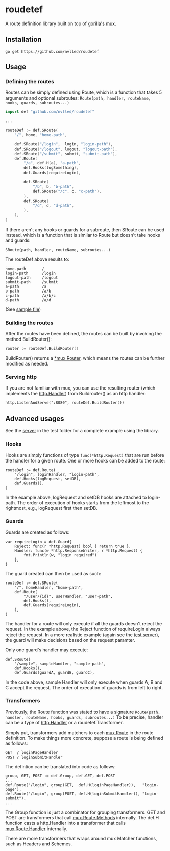 roudetef
========

A route definition library built on top of [gorilla's mux](http://www.gorillatoolkit.org/pkg/mux).

## Installation
```
go get https://github.com/nvlled/roudetef
```

## Usage

### Defining the routes
Routes can be simply defined using Route, which is
a function that takes 5 arguments and optional subroutes:
```Route(path, handler, routeName, hooks, guards, subroutes...)```

```go
import def "github.com/nvlled/roudetef"

...

routeDef := def.SRoute(
	"/", home, "home-path",

	def.SRoute("/login",  login, "login-path"),
	def.SRoute("/logout", logout, "logout-path"),
	def.SRoute("/submit", submit, "submit-path"),
	def.Route(
		"/a", def.H(a), "a-path",
		def.Hooks(logSomething),
		def.Guards(requireLogin),

		def.SRoute(
			"/b", b, "b-path",
			def.SRoute("/c", c, "c-path"),
		),
		def.SRoute(
			"/d", d, "d-path",
		),
	),
)
```
If there aren't any hooks or guards for a subroute,
then SRoute can be used instead, which is a function
that is similar to Route but doesn't take hooks and guards:

```SRoute(path, handler, routeName, subroutes...)```

The routeDef above results to:
```
home-path      	/
login-path     	/login
logout-path    	/logout
submit-path    	/submit
a-path         	/a
b-path         	/a/b
c-path         	/a/b/c
d-path         	/a/d
```
(See [sample file](sample/main.go))


### Building the routes
After  the routes have been defined, the routes can be built by
invoking the method BuildRouter():
```go
router := routeDef.BuildRouter()
```

BuildRouter() returns a [*mux.Router](http://www.gorillatoolkit.org/pkg/mux#Router),
which means the routes can be further modified as needed.

### Serving http
If you are not familiar with mux, you can use the resulting router (which implements
the [http.Handler](http://golang.org/pkg/net/http/#Handler)) from Buildrouter() as an http handler:
```
http.ListenAndServe(":8080", routeDef.BuildRouter())
```

## Advanced usages
See the [server](test/server.go) in the test folder for a complete example using the library.

### Hooks
Hooks are simply functions of type ```func(*http.Request)``` that are run
before the handler for a given route. One or more hooks can be added to the route:
```
routeDef := def.Route(
	"/login", loginHandler, "login-path",
	def.Hooks(logRequest, setDB),
	def.Guards(),
)
```
In the example above, logRequest and setDB hooks are attached to login-path.
The order of execution of hooks starts from the leftmost to the rightmost,
e.g., logRequest first then setDB.


### Guards
Guards are created as follows:
```
var requireLogin = def.Guard{
	Reject: func(r *http.Request) bool { return true },
	Handler: func(w *http.ResponseWriter, r *http.Request) {
		fmt.Println(w, "login required")
	},
}

```
The guard created can then be used as such:
```
routeDef := def.SRoute(
	"/", homeHandler, "home-path",
	def.Route(
		"/user/{id}", userHandler, "user-path",
		def.Hooks(),
		def.Guards(requireLogin),
	),
)
```
The handler for a route will only execute if all the guards doesn't reject the request.
In the example above, the Reject function of requireLogin always reject the request.
In a more realistic example (again see the [test server](test/server.go)), 
the guard will make decisions based on the request paramter.

Only one guard's handler may execute:
```
def.SRoute(
	"/sample", sampleHandler, "sample-path",
	def.Hooks(),
	def.Guards(guardA, guardB, guardC),
```
In the code above, sample Handler will only execute when guards A, B and C
accept the request. The order of execution of guards is from left to right.


### Transformers
Previously, the Route function was stated to have a signature
```Route(path, handler, routeName, hooks, guards, subroutes...)```
To be precise, handler can be a type of [http.Handler](http://golang.org/pkg/net/http/#Handler)
or a roudetef.Transformer.

Simply put, transformers add matchers to each [mux.Route](http://www.gorillatoolkit.org/pkg/mux#Route)
in the route definition. To make things more concrete, suppose a route is being defined as follows:
```
GET  / loginPageHandler
POST / loginSubmitHandler
```
The defintion can be translated into code as follows:
```
group, GET, POST := def.Group, def.GET, def.POST
...
def.Route("/login", group(GET,  def.H(loginPageHandler)),   "login-page"),
def.Route("/login", group(POST, def.H(loginSubmitHandler)), "login-submit"),
...
```
The Group function is just a combinator for grouping transformers. GET and POST are transformers
that call [mux.Route.Methods](http://www.gorillatoolkit.org/pkg/mux#Route.Methods) internally.
The def.H function casts a http.Handler into a transformer that calls 
[mux.Route.Handler](http://www.gorillatoolkit.org/pkg/mux#Route.Handler) internally.

There are more transformers that wraps around mux Matcher functions,
such as Headers and Schemes.




